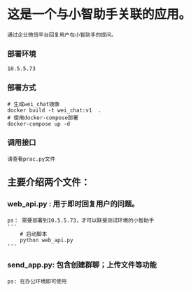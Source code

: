 # 这是一个与小智助手关联的应用。
    通过企业微信平台回复用户在小智助手的提问。

### 部署环境
    10.5.5.73

### 部署方式
    # 生成wei_chat镜像
    docker build -t wei_chat:v1  .
    # 使用docker-compose部署
    docker-compose up -d

### 调用接口
    请查看prac.py文件

## 主要介绍两个文件：
### web_api.py : 用于即时回复用户的问题。
    ps： 需要部署到10.5.5.73，才可以联接测试环境的小智助手
    '''
        # 启动脚本 
        python web_api.py
    '''

### send_app.py: 包含创建群聊；上传文件等功能
    ps: 在办公环境即可使用
